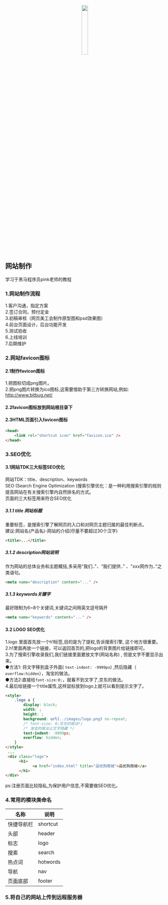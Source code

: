 <center><img src="https://i.loli.net/2020/05/17/cZIP7ARlLJtXwkv.png" width="20%"></center>

## 网站制作
学习于黑马程序员pink老师的教程

### 1.网站制作流程
1.客户沟通，指定方案\
2.签订合同，预付定金\
3.初稿审核（网页美工会制作原型图和psd效果图）\
4.前台页面设计，后台功能开发\
5.测试验收\
6.上线培训\
7.后期维护

### 2.网站favicon图标
#### 2.1制作favicon图标
1.把图标切成png图片。\
2.把png图片转换为ico图标,这需要借助于第三方转换网站,例如: http://www.bitbug.net/
#### 2.2favicon图标放到网站根目录下
#### 2.3HTML页面引入favicon图标
```html
<head>
    <link rel="shortcut icon" href="favicon.ico" />
</head>
```

### 3.SEO优化
#### 3.1网站TDK三大标签SEO优化
网站TDK：title、description、keywords\
SEO (Search Engine Optimization )搜索引擎优化：是一种利用搜索引擎的规则提高网站在有关搜索引擎内自然排名的方式。\
页面的三大标签用来符合SEO优化

##### 3.1.1 title 网站标题
重要标签，是搜索引擎了解网页的入口和对网页主题归属的最佳判断点。\
建议:网站名(产品名)-网站的介绍(尽量不要超过30个汉字)
```html
<title>...</title>
```

##### 3.1.2 description网站说明
作为网站的总体业务和主题概括,多采用“我们.."、“我们提供.." 、"xxx网作为.."之类语句。
```html
<meta name="description" content="..." />
```

##### 3.1.3 keywords关键字
最好限制为6~8个关键词,关键词之间用英文逗号隔开
```html
<meta name="keywords" content="..." />
```

#### 3.2 LOGO SEO优化
1.logo 里面首先放一个h1标签,目的是为了提权,告诉搜索引擎, 这个地方很重要。\
2.h1里面再放一个链接，可以返回首页的,把logo的背景图片给链接即可。\
3.为了搜索引擎收录我们,我们链接里面要放文字(网站名称) , 但是文字不要显示出来。\
    ●方法1: 将文字移到盒子外面( `text-indent: -9999px`) ,然后隐藏（ `overflow:hidden`），淘宝的做法。\
    ●方法2:直接给`font-size:0;`，就看不到文字了,京东的做法。\
4.最后给链接一个title属性,这样鼠标放到logo上就可以看到提示文字了。
```html
<style>
    .logo a {
        display: block;
        width: ;
        height: ;
        background: url(../images/logo.png) no-repeat;
        /* font-size: 0;京东的做法*/
        /* 淘宝的做法让文字隐藏 */
        text-indent: -9999px;
        overflow: hidden;
    }
</style>
 ...
 <div class="logo">
      <h1>
            <a href="index.html" title="品优购商城">品优购商城</a>
      </h1>
</div>
```

ps:注册页面比较隐私,为保护用户信息,不需要做SEO优化。

### 4.常用的模块类命名

 名称 | 说明 
--|-- 
 快捷导航栏 | shortcut 
 头部 | header
 标志 | logo
 搜紊 | search
 热点词 | hotwords
 导航 | nav
 页面底部 | footer

### 5.将自己的网站上传到远程服务器